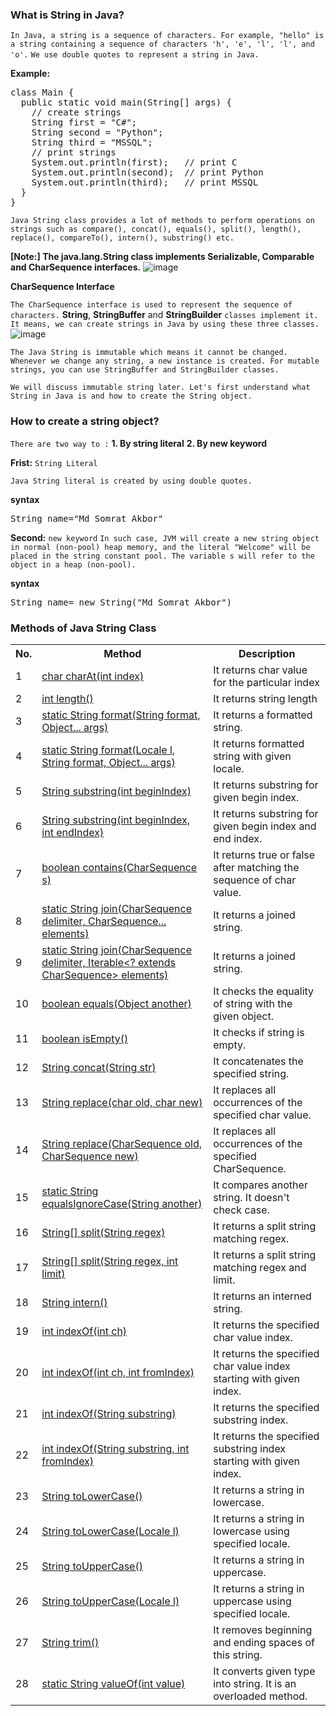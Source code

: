 ### What is String in Java?
`In Java, a string is a sequence of characters. For example, "hello" is a string containing a sequence of characters 'h', 'e', 'l', 'l', and 'o'.`
`We use double quotes to represent a string in Java.`

**Example:**

<pre>
class Main {
  public static void main(String[] args) {
    // create strings
    String first = "C#";
    String second = "Python";
    String third = "MSSQL";
    // print strings
    System.out.println(first);   // print C
    System.out.println(second);  // print Python
    System.out.println(third);   // print MSSQL
  }
}
</pre>

`Java String class provides a lot of methods to perform operations on strings such as compare(), concat(), equals(), split(), length(), replace(), compareTo(), intern(), substring() etc.`


**[Note:] The java.lang.String class implements Serializable, Comparable and CharSequence interfaces.**
![image](https://user-images.githubusercontent.com/53125546/155873785-02b42914-cc63-410e-bcb8-512cc66d89f6.png)

**CharSequence Interface**

`The CharSequence interface is used to represent the sequence of characters.` **String**, **StringBuffer** and **StringBuilder** `classes implement it. It means, we can create strings in Java by using these three classes.`
![image](https://user-images.githubusercontent.com/53125546/155873785-02b42914-cc63-410e-bcb8-512cc66d89f6.png)

`The Java String is immutable which means it cannot be changed. Whenever we change any string, a new instance is created. For mutable strings, you can use StringBuffer and StringBuilder classes.`

`We will discuss immutable string later. Let's first understand what String in Java is and how to create the String object.`

### How to create a string object?
`There are two way to :`
**1. By string literal**
**2. By new keyword**

**Frist:** `String Literal`

`Java String literal is created by using double quotes.`

**syntax**
<pre>
String name="Md Somrat Akbor"
</pre>

**Second:** `new keyword`
`In such case, JVM will create a new string object in normal (non-pool) heap memory, and the literal "Welcome" will be placed in the string constant pool. The variable s will refer to the object in a heap (non-pool).`


**syntax**
<pre>
String name= new String("Md Somrat Akbor")
</pre>


### Methods of Java String Class
<table class="alt">
<tbody><tr><th>No.</th><th>Method</th><th>Description</th></tr>
<tr><td>1</td><td><a href="java-string-charat">char charAt(int index)</a></td><td>It returns char value for the particular index</td></tr>
<tr><td>2</td><td><a href="java-string-length">int length()</a></td><td>It returns string length</td></tr>
<tr><td>3</td><td><a href="java-string-format">static String format(String format, Object... args)</a></td><td>It returns a formatted string.</td></tr>
<tr><td>4</td><td><a href="java-string-format">static String format(Locale l, String format, Object... args)</a></td><td>It returns formatted string with given locale.</td></tr>
<tr><td>5</td><td><a href="java-string-substring">String substring(int beginIndex)</a></td><td>It returns substring for given begin index.</td></tr>
<tr><td>6</td><td><a href="java-string-substring">String substring(int beginIndex, int endIndex)</a></td><td>It returns substring for given begin index and end index.</td></tr>
<tr><td>7</td><td><a href="java-string-contains">boolean contains(CharSequence s)</a></td><td>It returns true or false after matching the sequence of char value.</td></tr>
<tr><td>8</td><td><a href="java-string-join">static String join(CharSequence delimiter, CharSequence... elements)</a></td><td>It returns a joined string.</td></tr>
<tr><td>9</td><td><a href="java-string-join">static String join(CharSequence delimiter, Iterable&lt;? extends CharSequence&gt; elements)</a></td><td>It returns a joined string.</td></tr>
<tr><td>10</td><td><a href="java-string-equals">boolean equals(Object another)</a></td><td>It checks the equality of string with the given object.</td></tr>
<tr><td>11</td><td><a href="java-string-isempty">boolean isEmpty()</a></td><td>It checks if string is empty.</td></tr>
<tr><td>12</td><td><a href="java-string-concat">String concat(String str)</a></td><td>It concatenates the specified string.</td></tr>
<tr><td>13</td><td><a href="java-string-replace">String replace(char old, char new)</a></td><td>It replaces all occurrences of the specified char value.</td></tr>
<tr><td>14</td><td><a href="java-string-replace">String replace(CharSequence old, CharSequence new)</a></td><td>It replaces all occurrences of the specified CharSequence.</td>
</tr>
<tr><td>15</td><td><a href="java-string-equalsignorecase">static String equalsIgnoreCase(String another)</a></td><td>It compares another string. It doesn't check case.</td></tr>
<tr><td>16</td><td><a href="java-string-split">String[] split(String regex)</a></td><td>It returns a split string matching regex.</td>
</tr><tr><td>17</td><td><a href="java-string-split">String[] split(String regex, int limit)</a></td><td>It returns a split string matching regex and limit.</td>
</tr><tr><td>18</td><td><a href="java-string-intern">String intern()</a></td><td>It returns an interned string.</td>
</tr><tr><td>19</td><td><a href="java-string-indexof">int indexOf(int ch)</a></td><td>It returns the specified char value index.</td></tr>
<tr><td>20</td><td><a href="java-string-indexof">int indexOf(int ch, int fromIndex)</a></td><td>It returns the specified char value index starting with given index.</td></tr>
<tr><td>21</td><td><a href="java-string-indexof">int indexOf(String substring)</a></td><td>It returns the specified substring index.</td></tr>
<tr><td>22</td><td><a href="java-string-indexof">int indexOf(String substring, int fromIndex)</a></td><td>It returns the specified substring index starting with given index.</td></tr>
<tr><td>23</td><td><a href="java-string-tolowercase">String toLowerCase()</a></td><td>It returns a string in lowercase.</td></tr>
<tr><td>24</td><td><a href="java-string-tolowercase">String toLowerCase(Locale l)</a></td><td>It returns a string in lowercase using specified locale.</td></tr>
<tr><td>25</td><td><a href="java-string-touppercase">String toUpperCase()</a></td><td>It returns a string in uppercase.</td></tr>
<tr><td>26</td><td><a href="java-string-touppercase">String toUpperCase(Locale l)</a></td><td>It returns a string in uppercase using specified locale.</td></tr>
<tr><td>27</td><td><a href="java-string-trim">String trim()</a></td><td>It removes beginning and ending spaces of this string.</td></tr>
<tr><td>28</td><td><a href="java-string-valueof">static String valueOf(int value)</a></td><td>It converts given type into string. It is an overloaded method.</td></tr>
</tbody></table>


